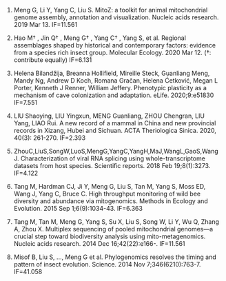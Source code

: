 1. Meng G, Li Y, Yang C, Liu S. MitoZ: a toolkit for animal mitochondrial genome assembly,
annotation and visualization. Nucleic acids research. 2019 Mar 13. IF=11.561

2. Hao M† , Jin Q† , Meng G† , Yang C† , Yang S, et al. Regional assemblages shaped by historical and contemporary factors: evidence from a species rich insect group. Molecular Ecology. 2020 Mar 12. (†: contribute equally) IF=6.131

3. Helena Bilandžija, Breanna Hollifield, Mireille Steck, Guanliang Meng, Mandy Ng, Andrew D Koch, Romana Gračan, Helena Ćetković, Megan L Porter, Kenneth J Renner, William Jeffery. Phenotypic plasticity as a mechanism of cave colonization and adaptation. eLife. 2020;9:e51830 IF=7.551

4. LIU Shaoying, LIU Yingxun, MENG Guanliang, ZHOU Chengran, LIU Yang, LIAO Rui. A new record of a mammal in China and new provincial records in Xizang, Hubei and Sichuan. ACTA Theriologica Sinica. 2020, 40(3): 261-270. IF=2.393

5. ZhouC,LiuS,SongW,LuoS,MengG,YangC,YangH,MaJ,WangL,GaoS,WangJ. Characterization of viral RNA splicing using whole-transcriptome datasets from host species. Scientific reports. 2018 Feb 19;8(1):3273. IF=4.122

6. Tang M, Hardman CJ, Ji Y, Meng G, Liu S, Tan M, Yang S, Moss ED, Wang J, Yang C, Bruce C.
High throughput monitoring of wild bee diversity and abundance via mitogenomics. Methods in Ecology and Evolution. 2015 Sep 1;6(9):1034-43. IF=6.363

7. Tang M, Tan M, Meng G, Yang S, Su X, Liu S, Song W, Li Y, Wu Q, Zhang A, Zhou X. Multiplex sequencing of pooled mitochondrial genomes—a crucial step toward biodiversity analysis using mito-metagenomics. Nucleic acids research. 2014 Dec 16;42(22):e166-. IF=11.561

8. Misof B, Liu S, ..., Meng G et al. Phylogenomics resolves the timing and pattern of insect evolution. Science. 2014 Nov 7;346(6210):763-7. IF=41.058
